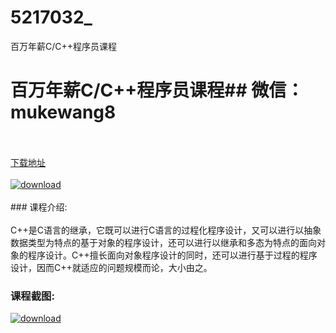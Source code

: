 # 5217032_
百万年薪C/C++程序员课程
# 百万年薪C/C++程序员课程## 微信：mukewang8
<br/></br>[下载地址](http://www.36tz.cn/article/5217032 "下载地址")
<br/></br>[![download](http://36tz.cn/muke_img/2020_12_2-77-300x150.png "下载地址")](http://www.36tz.cn/article/5217032 "下载地址")
<br/></br>### 课程介绍:<br/></br>C++是C语言的继承，它既可以进行C语言的过程化程序设计，又可以进行以抽象数据类型为特点的基于对象的程序设计，还可以进行以继承和多态为特点的面向对象的程序设计。C++擅长面向对象程序设计的同时，还可以进行基于过程的程序设计，因而C++就适应的问题规模而论，大小由之。

### 课程截图:
[![download](http://36tz.cn/muke_img/2020_12_1-86.png "下载地址")](http://www.36tz.cn/article/5217032 "下载地址")
